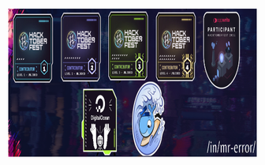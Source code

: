 
<p align="center"><img src="https://github.com/oxygen51/oxygen51/blob/main/inmr-error%20(1).png" alt="Bt" height="300" weight="100%">
